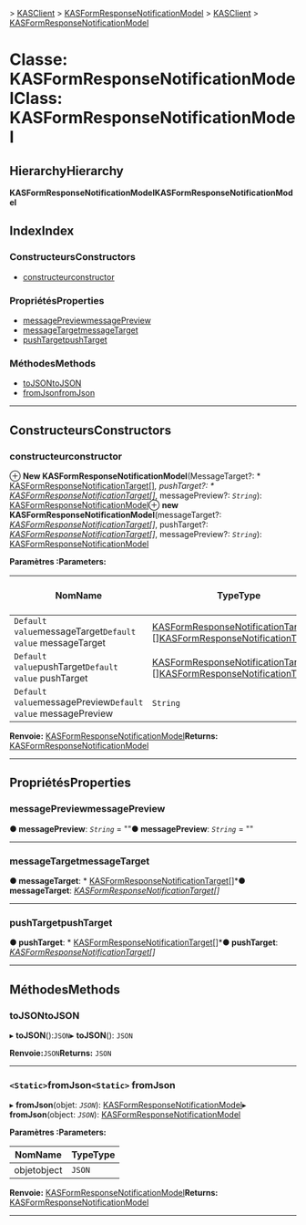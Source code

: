 <span data-ttu-id="96af9-101">[](../README.md) > [KASClient](../modules/kasclient.md) > [KASFormResponseNotificationModel](../classes/kasclient.kasformresponsenotificationmodel.md)</span><span class="sxs-lookup"><span data-stu-id="96af9-101">[](../README.md) > [KASClient](../modules/kasclient.md) > [KASFormResponseNotificationModel](../classes/kasclient.kasformresponsenotificationmodel.md)</span></span>

# <a name="class-kasformresponsenotificationmodel"></a><span data-ttu-id="96af9-102">Classe: KASFormResponseNotificationModel</span><span class="sxs-lookup"><span data-stu-id="96af9-102">Class: KASFormResponseNotificationModel</span></span>

## <a name="hierarchy"></a><span data-ttu-id="96af9-103">Hierarchy</span><span class="sxs-lookup"><span data-stu-id="96af9-103">Hierarchy</span></span>

<span data-ttu-id="96af9-104">**KASFormResponseNotificationModel**</span><span class="sxs-lookup"><span data-stu-id="96af9-104">**KASFormResponseNotificationModel**</span></span>

## <a name="index"></a><span data-ttu-id="96af9-105">Index</span><span class="sxs-lookup"><span data-stu-id="96af9-105">Index</span></span>

### <a name="constructors"></a><span data-ttu-id="96af9-106">Constructeurs</span><span class="sxs-lookup"><span data-stu-id="96af9-106">Constructors</span></span>

* [<span data-ttu-id="96af9-107">constructeur</span><span class="sxs-lookup"><span data-stu-id="96af9-107">constructor</span></span>](kasclient.kasformresponsenotificationmodel.md#constructor)
### <a name="properties"></a><span data-ttu-id="96af9-108">Propriétés</span><span class="sxs-lookup"><span data-stu-id="96af9-108">Properties</span></span>

* [<span data-ttu-id="96af9-109">messagePreview</span><span class="sxs-lookup"><span data-stu-id="96af9-109">messagePreview</span></span>](kasclient.kasformresponsenotificationmodel.md#messagepreview)
* [<span data-ttu-id="96af9-110">messageTarget</span><span class="sxs-lookup"><span data-stu-id="96af9-110">messageTarget</span></span>](kasclient.kasformresponsenotificationmodel.md#messagetarget)
* [<span data-ttu-id="96af9-111">pushTarget</span><span class="sxs-lookup"><span data-stu-id="96af9-111">pushTarget</span></span>](kasclient.kasformresponsenotificationmodel.md#pushtarget)
### <a name="methods"></a><span data-ttu-id="96af9-112">Méthodes</span><span class="sxs-lookup"><span data-stu-id="96af9-112">Methods</span></span>

* [<span data-ttu-id="96af9-113">toJSON</span><span class="sxs-lookup"><span data-stu-id="96af9-113">toJSON</span></span>](kasclient.kasformresponsenotificationmodel.md#tojson)
* [<span data-ttu-id="96af9-114">fromJson</span><span class="sxs-lookup"><span data-stu-id="96af9-114">fromJson</span></span>](kasclient.kasformresponsenotificationmodel.md#fromjson)

---

## <a name="constructors"></a><span data-ttu-id="96af9-115">Constructeurs</span><span class="sxs-lookup"><span data-stu-id="96af9-115">Constructors</span></span>

<a id="constructor"></a>

###  <a name="constructor"></a><span data-ttu-id="96af9-116">constructeur</span><span class="sxs-lookup"><span data-stu-id="96af9-116">constructor</span></span>

<span data-ttu-id="96af9-117">⊕ **New KASFormResponseNotificationModel**(MessageTarget?: \* [KASFormResponseNotificationTarget](../enums/kasclient.kasformresponsenotificationtarget.md)[]*, pushTarget?: \* [KASFormResponseNotificationTarget](../enums/kasclient.kasformresponsenotificationtarget.md)[]*, messagePreview?: *`String`*): [ KASFormResponseNotificationModel](kasclient.kasformresponsenotificationmodel.md)</span><span class="sxs-lookup"><span data-stu-id="96af9-117">⊕ **new KASFormResponseNotificationModel**(messageTarget?: *[KASFormResponseNotificationTarget](../enums/kasclient.kasformresponsenotificationtarget.md)[]*, pushTarget?: *[KASFormResponseNotificationTarget](../enums/kasclient.kasformresponsenotificationtarget.md)[]*, messagePreview?: *`String`*): [KASFormResponseNotificationModel](kasclient.kasformresponsenotificationmodel.md)</span></span>

<span data-ttu-id="96af9-118">**Paramètres :**</span><span class="sxs-lookup"><span data-stu-id="96af9-118">**Parameters:**</span></span>

| <span data-ttu-id="96af9-119">Nom</span><span class="sxs-lookup"><span data-stu-id="96af9-119">Name</span></span> | <span data-ttu-id="96af9-120">Type</span><span class="sxs-lookup"><span data-stu-id="96af9-120">Type</span></span> | <span data-ttu-id="96af9-121">Valeur par défaut</span><span class="sxs-lookup"><span data-stu-id="96af9-121">Default value</span></span> |
| ------ | ------ | ------ |
| <span data-ttu-id="96af9-122">`Default value`messageTarget</span><span class="sxs-lookup"><span data-stu-id="96af9-122">`Default value` messageTarget</span></span> | <span data-ttu-id="96af9-123">[KASFormResponseNotificationTarget](../enums/kasclient.kasformresponsenotificationtarget.md) []</span><span class="sxs-lookup"><span data-stu-id="96af9-123">[KASFormResponseNotificationTarget](../enums/kasclient.kasformresponsenotificationtarget.md)[]</span></span> |  <span data-ttu-id="96af9-124">null</span><span class="sxs-lookup"><span data-stu-id="96af9-124">null</span></span> |
| <span data-ttu-id="96af9-125">`Default value`pushTarget</span><span class="sxs-lookup"><span data-stu-id="96af9-125">`Default value` pushTarget</span></span> | <span data-ttu-id="96af9-126">[KASFormResponseNotificationTarget](../enums/kasclient.kasformresponsenotificationtarget.md) []</span><span class="sxs-lookup"><span data-stu-id="96af9-126">[KASFormResponseNotificationTarget](../enums/kasclient.kasformresponsenotificationtarget.md)[]</span></span> |  <span data-ttu-id="96af9-127">null</span><span class="sxs-lookup"><span data-stu-id="96af9-127">null</span></span> |
| <span data-ttu-id="96af9-128">`Default value`messagePreview</span><span class="sxs-lookup"><span data-stu-id="96af9-128">`Default value` messagePreview</span></span> | `String` |  <span data-ttu-id="96af9-129">null</span><span class="sxs-lookup"><span data-stu-id="96af9-129">null</span></span> |

<span data-ttu-id="96af9-130">**Renvoie:** [KASFormResponseNotificationModel](kasclient.kasformresponsenotificationmodel.md)</span><span class="sxs-lookup"><span data-stu-id="96af9-130">**Returns:** [KASFormResponseNotificationModel](kasclient.kasformresponsenotificationmodel.md)</span></span>

___

## <a name="properties"></a><span data-ttu-id="96af9-131">Propriétés</span><span class="sxs-lookup"><span data-stu-id="96af9-131">Properties</span></span>

<a id="messagepreview"></a>

###  <a name="messagepreview"></a><span data-ttu-id="96af9-132">messagePreview</span><span class="sxs-lookup"><span data-stu-id="96af9-132">messagePreview</span></span>

<span data-ttu-id="96af9-133">**● messagePreview**: *`String`* = ""</span><span class="sxs-lookup"><span data-stu-id="96af9-133">**● messagePreview**: *`String`* = ""</span></span>

___

<a id="messagetarget"></a>

###  <a name="messagetarget"></a><span data-ttu-id="96af9-134">messageTarget</span><span class="sxs-lookup"><span data-stu-id="96af9-134">messageTarget</span></span>

<span data-ttu-id="96af9-135">**● messageTarget**: \* [KASFormResponseNotificationTarget](../enums/kasclient.kasformresponsenotificationtarget.md)[]\*</span><span class="sxs-lookup"><span data-stu-id="96af9-135">**● messageTarget**: *[KASFormResponseNotificationTarget](../enums/kasclient.kasformresponsenotificationtarget.md)[]*</span></span>

___

<a id="pushtarget"></a>

###  <a name="pushtarget"></a><span data-ttu-id="96af9-136">pushTarget</span><span class="sxs-lookup"><span data-stu-id="96af9-136">pushTarget</span></span>

<span data-ttu-id="96af9-137">**● pushTarget**: \* [KASFormResponseNotificationTarget](../enums/kasclient.kasformresponsenotificationtarget.md)[]\*</span><span class="sxs-lookup"><span data-stu-id="96af9-137">**● pushTarget**: *[KASFormResponseNotificationTarget](../enums/kasclient.kasformresponsenotificationtarget.md)[]*</span></span>

___

## <a name="methods"></a><span data-ttu-id="96af9-138">Méthodes</span><span class="sxs-lookup"><span data-stu-id="96af9-138">Methods</span></span>

<a id="tojson"></a>

###  <a name="tojson"></a><span data-ttu-id="96af9-139">toJSON</span><span class="sxs-lookup"><span data-stu-id="96af9-139">toJSON</span></span>

<span data-ttu-id="96af9-140">▸ **toJSON**():`JSON`</span><span class="sxs-lookup"><span data-stu-id="96af9-140">▸ **toJSON**(): `JSON`</span></span>

<span data-ttu-id="96af9-141">**Renvoie:**`JSON`</span><span class="sxs-lookup"><span data-stu-id="96af9-141">**Returns:** `JSON`</span></span>

___

<a id="fromjson"></a>

### <a name="static-fromjson"></a><span data-ttu-id="96af9-142">`<Static>`fromJson</span><span class="sxs-lookup"><span data-stu-id="96af9-142">`<Static>` fromJson</span></span>

<span data-ttu-id="96af9-143">▸ **fromJson**(objet: *`JSON`*): [KASFormResponseNotificationModel](kasclient.kasformresponsenotificationmodel.md)</span><span class="sxs-lookup"><span data-stu-id="96af9-143">▸ **fromJson**(object: *`JSON`*): [KASFormResponseNotificationModel](kasclient.kasformresponsenotificationmodel.md)</span></span>

<span data-ttu-id="96af9-144">**Paramètres :**</span><span class="sxs-lookup"><span data-stu-id="96af9-144">**Parameters:**</span></span>

| <span data-ttu-id="96af9-145">Nom</span><span class="sxs-lookup"><span data-stu-id="96af9-145">Name</span></span> | <span data-ttu-id="96af9-146">Type</span><span class="sxs-lookup"><span data-stu-id="96af9-146">Type</span></span> |
| ------ | ------ |
| <span data-ttu-id="96af9-147">objet</span><span class="sxs-lookup"><span data-stu-id="96af9-147">object</span></span> | `JSON` |

<span data-ttu-id="96af9-148">**Renvoie:** [KASFormResponseNotificationModel](kasclient.kasformresponsenotificationmodel.md)</span><span class="sxs-lookup"><span data-stu-id="96af9-148">**Returns:** [KASFormResponseNotificationModel](kasclient.kasformresponsenotificationmodel.md)</span></span>

___

